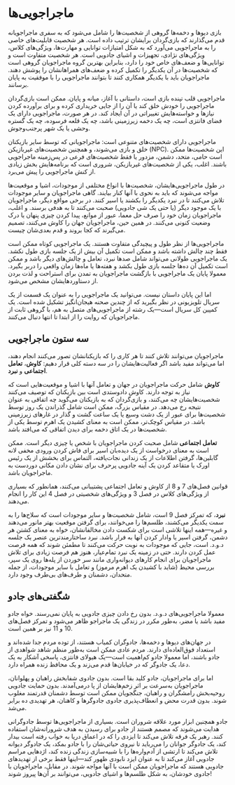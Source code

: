 # ماجراجویی‌ها
بازی دیوها و دخمه‌ها گروهی از شخصیت‌ها را شامل می‌شود که به سفری ماجراجویانه قدم می‌گذارند که بازی‌گردان برایشان ترتیب داده است. هر شخصیت قابلیت‌های خاصی را به ماجراجویی می‌آورد که به شکل امتیازات توانایی و مهارت‌ها، ویژگی‌های کلاس، ویژگی‌های نژادی، تجهیزات و اشیای جادویی است. هر شخصیت متفاوت است و توانایی‌ها و ضعف‌های خاص خود را دارد، بنابراین بهترین گروه ماجراجویان گروهی است که شخصیت‌ها در آن یکدیگر را تکمیل کرده و ضعف‌های همراهانشان را پوشش دهند. ماجراجویان باید با یکدیگر همکاری کنند تا بتوانند ماجراجویی را با موفقیت به پایان برسانند.

ماجراجویی قلب تپنده بازی است، داستانی با آغاز، میانه و پایان. ممکن است بازی‌گردان ماجراجویی را خودش خلق کند یا آن را از جایی خریداری کرده و برای برآورده کردن نیازها و خواسته‌هایش تغییراتی در آن ایجاد کند. در هر صورت، ماجراجویی دارای یک فضای فانتزی است، چه یک دخمه زیرزمینی باشد، چه یک قلعه فرسوده، چه یک گستره وحشی یا یک شهر پرجنب‌وجوش.

ماجراجویی دارای شخصیت‌های متنوعی است: ماجراجویانی که توسط سایر بازیکنان خلق و بازی می‌شوند، و همچنین شخصیت‌های غیربازیکن (NPC). این شخصیت‌ها ممکن است حامی، متحد، دشمن، مزدور یا فقط شخصیت‌های فرعی در پس‌زمینه ماجراجویی باشند. اغلب، یکی از شخصیت‌های غیربازیکن، شروری است که برنامه‌هایش بخش زیادی از کنش ماجراجویی را پیش می‌برد.

در طول ماجراجویی‌هایشان، شخصیت‌ها با انواع مختلفی از موجودات، اشیا و موقعیت‌ها مواجه می‌شوند که باید به نحوی با آنها کنار بیایند. گاهی ماجراجویان و سایر موجودات تلاش می‌کنند تا در نبرد یکدیگر را بکشند یا اسیر کنند. در برخی مواقع دیگر، ماجراجویان با یک موجود دیگر (یا حتی یک شی جادویی) صحبت می‌کنند تا به هدفی برسند. و اغلب، ماجراجویان زمان خود را صرف حل معما، عبور از موانع، پیدا کردن چیزی پنهان یا درک وضعیت کنونی می‌کنند. در همین حین، ماجراجویان جهان را کاوش می‌کنند، تصمیم می‌گیرند که کجا بروند و قدم بعدی‌شان چیست.

ماجراجویی‌ها از نظر طول و پیچیدگی متفاوت هستند. یک ماجراجویی کوتاه ممکن است فقط چند چالش داشته باشد و ممکن است تکمیل آن بیش از یک جلسه بازی طول نکشد. یک ماجراجویی طولانی می‌تواند شامل صدها نبرد، تعامل و چالش‌های دیگر باشد و ممکن است تکمیل آن ده‌ها جلسه بازی طول بکشد و هفته‌ها یا ماه‌ها زمان واقعی را دربر بگیرد. معمولا پایان یک ماجراجویی با بازگشت ماجراجویان به تمدن برای استراحت و لذت بردن از دستاوردهایشان مشخص می‌شود.

اما این پایان داستان نیست. می‌توانید یک ماجراجویی را به عنوان یک قسمت از یک سریال تلویزیونی در نظر بگیرید که از چندین صحنه هیجان‌انگیز تشکیل شده است. یک کمپین‌ کل سریال است—یک رشته از ماجراجویی‌های متصل به هم، با گروهی ثابت از ماجراجویان که روایت را از ابتدا تا انتها دنبال می‌کنند.

## سه ستون ماجراجویی
ماجراجویان می‌توانند تلاش کنند تا هر کاری را که بازیکنانشان تصور می‌کنند انجام دهند، اما می‌تواند مفید باشد اگر فعالیت‌هایشان را در سه دسته کلی قرار دهیم: **کاوش**، **تعامل اجتماعی** و **نبرد**.

**کاوش** شامل حرکت ماجراجویان در جهان و تعامل آنها با اشیا و موقعیت‌هایی است که نیاز به توجه دارند. کاوش دادوستدی است بین بازیکنان که توصیف می‌کنند شخصیت‌هایشان چه می‌کنند، و بازی‌گردان که به بازیکنان می‌گوید چه اتفاقی به عنوان نتیجه رخ می‌دهد. در مقیاس بزرگ، ممکن است شامل گذراندن یک روز توسط شخصیت‌ها برای عبور از یک دشت وسیع یا یک ساعت گشت و گذار در غارهای زیرزمینی باشد. در مقیاس کوچک‌تر، ممکن است به معنای کشیدن یک اهرم توسط یکی از شخصیت‌ها در یک اتاق دخمه برای دیدن اتفاقی که می‌افتد باشد.

**تعامل اجتماعی** شامل صحبت کردن ماجراجویان با شخص یا چیزی دیگر است. ممکن است به معنای درخواست از یک دیده‌بان اسیر برای فاش کردن ورودی مخفی لانه گابلین‌ها، گرفتن اطلاعات از یک زندانی نجات‌یافته، التماس برای بخشش از یک رئیس اورک یا متقاعد کردن یک آینه جادویی پرحرف برای نشان دادن مکانی دوردست به ماجراجویان باشد.

قوانین فصل‌های 7 و 8 از کاوش و تعامل اجتماعی پشتیبانی می‌کنند، همانطور که بسیاری از ویژگی‌های کلاس در فصل 3 و ویژگی‌های شخصیتی در فصل 4 این کار را انجام می‌دهند.

**نبرد**، که تمرکز فصل 9 است، شامل شخصیت‌ها و سایر موجودات است که سلاح‌ها را به سمت یکدیگر می‌کشند، طلسم‌ها را می‌خوانند، برای گرفتن موقعیت بهتر مانور می‌دهند و غیره—همه اینها تلاشی است برای شکست دادن مخالفانشان، خواه به معنای کشتن هر دشمن، گرفتن اسیر یا وادار کردن آنها به فرار باشد. نبرد ساختارمندترین عنصر یک جلسه د.و.د. است، جایی که موجودات به نوبت حرکت می‌کنند تا مطمئن شوند که همه فرصت عمل کردن دارند. حتی در زمینه یک نبرد تمام‌عیار، هنوز هم فرصت زیادی برای تلاش ماجراجویان برای انجام کارهای دیوانه‌واری مانند سر خوردن از پله‌ها روی یک سپر، بررسی محیط (شاید با کشیدن یک اهرم مرموز) و تعامل با سایر موجودات، از جمله متحدان، دشمنان و طرف‌های بی‌طرف وجود دارد.

## شگفتی‌های جادو
معمولا ماجراجویی‌های د.و.د. بدون رخ دادن چیزی جادویی به پایان نمی‌رسند. خواه جادو مفید باشد یا مضر، به‌طور مکرر در زندگی یک ماجراجو ظاهر می‌شود و تمرکز فصل‌های 10 و 11 نیز بر همین است.

در جهان‌های دیوها و دخمه‌ها، جادوگران کمیاب هستند، از توده مردم جدا شده‌اند و استعداد فوق‌العاده‌ای دارند. مردم عادی ممکن است به‌طور منظم شاهد شواهدی از جادو باشند، اما معمولا جادو کم‌اهمیت است—یک هیولای فانتزی، پاسخی آشکار به یک دعا، یک جادوگر که در خیابان‌ها قدم می‌زند و یک محافظ زنده همراه دارد.

اما برای ماجراجویان، جادو کلید بقا است. بدون جادوی شفابخش راهبان و پهلوانان، ماجراجویان به‌سرعت بر اثر زخم‌هایشان از پا درمی‌آمدند. بدون حمایت جادویی روحیه‌بخش رامشگران و راهبان، جنگجویان ممکن است توسط دشمنان قدرتمند مغلوب شوند. بدون قدرت محض و انعطاف‌پذیری جادوی جادوگرها و کاهنان، هر تهدیدی ده برابر می‌شد.

جادو همچنین ابزار مورد علاقه شروران است. بسیاری از ماجراجویی‌ها توسط جادوگرانی هدایت می‌شوند که مصمم هستند از جادو برای رسیدن به هدف شرورانه‌شان استفاده کنند. رهبر یک فرقه تلاش می‌کند تا ایزدی را که در اعماق دریا به خواب رفته است بیدار کند، یک جادوگر جوانان را می‌رباید تا نیروی حیاتی‌شان را با جادو بمکد، یک جادوگر دیوانه تلاش می‌کند تا ارتشی از آدم‌واره‌ها را با شبیه‌سازی زندگی زنده کند، اژدهایی مراسم جادویی آغاز می‌کند تا به عنوان ایزد نابودی ظهور کند—اینها فقط برخی از تهدیدهای جادویی هستند که ماجراجویان ممکن است با آنها مواجه شوند. در مقابل، ماجراجویان با جادوی خودشان، به شکل طلسم‌ها و اشیای جادویی، می‌توانند بر آن‌ها پیروز شوند!

